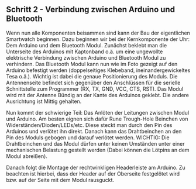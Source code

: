 ## Schritt 2 - Verbindung zwischen Arduino und Bluetooth ##

Wenn nun alle Komponenten beisammen sind kann der Bau der eigentlichen Smartwatch beginnen. Dazu beginnen wir bei der Kernkomponente der Uhr: Dem Arduino und dem Bluetooth Modul.
Zunächst beklebt man die Unterseite des Arduinos mit Kaptonband o.ä. um eine ungewollte elektrische Verbindung zwischen Arduino und Bluetooth Modul zu verhindern. Das Bluetooth Modul kann nun wie im Foto gezeigt auf den Arduino befestigt werden (doppelseitiges Klebeband, ineinandergewickeltes Tesa o.ä.). Wichtig ist dabei die genaue Positionierung des Moduls. Die Antennenseite befindet sich gegenüber den Anschlüssen für die serielle Schnittstelle zum Programmer (RX, TX, GND, VCC, CTS, RST). Das Modul wird mit der Antenne Bündig an der Kante des Arduinos geklebt. Die andere Ausrichtung ist Mittig gehalten.


Nun kommt der schwierige Teil: Das Anlöten der Leitungen zwischen Modul und Arduino. Am besten eignen sich dafür Rune Trough-Hole Beinchen von Widerständen/Dioden/LEDs/etc. Diese steckt man durch den Pin des Arduinos und verlötet ihn direkt. Danach kann das Drahtbeinchen an den Pin des Moduls gebogen und darauf verlötet werden. WICHTIG: Die Drahtbeinchen und das Modul dürfen unter keinen Umständen unter einer mechanischen Belastung gestellt werden (Dabei können die Lötpins an dem Modul abreißen).

Danach folgt die Montage der rechtwinkligen Headerleiste am Arduino. Zu beachten ist hierbei, dass der Header auf der Oberseite festgelötet wird bzw. auf der Seite mit dem Modul rausguckt.
